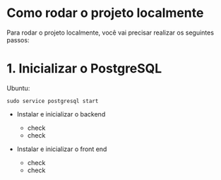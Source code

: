 # Como rodar o projeto localmente

Para rodar o projeto localmente, você vai precisar realizar os seguintes passos:

# 1. Inicializar o PostgreSQL

Ubuntu:

    sudo service postgresql start


* Instalar e inicializar o backend
    * check
    * check

* Instalar e inicializar o front end
    * check
    * check
